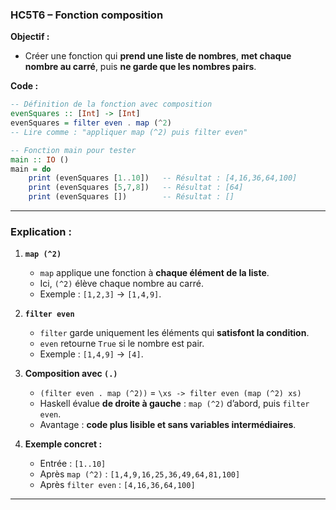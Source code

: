 ### **HC5T6 – Fonction composition**

**Objectif :**

* Créer une fonction qui **prend une liste de nombres**, **met chaque nombre au carré**, puis **ne garde que les nombres pairs**.

**Code :**

```haskell
-- Définition de la fonction avec composition
evenSquares :: [Int] -> [Int]
evenSquares = filter even . map (^2)
-- Lire comme : "appliquer map (^2) puis filter even"

-- Fonction main pour tester
main :: IO ()
main = do
    print (evenSquares [1..10])   -- Résultat : [4,16,36,64,100]
    print (evenSquares [5,7,8])   -- Résultat : [64]
    print (evenSquares [])        -- Résultat : []
```

---

### **Explication :**

1. **`map (^2)`**

   * `map` applique une fonction à **chaque élément de la liste**.
   * Ici, `(^2)` élève chaque nombre au carré.
   * Exemple : `[1,2,3]` → `[1,4,9]`.

2. **`filter even`**

   * `filter` garde uniquement les éléments qui **satisfont la condition**.
   * `even` retourne `True` si le nombre est pair.
   * Exemple : `[1,4,9]` → `[4]`.

3. **Composition avec `(.)`**

   * `(filter even . map (^2))` = `\xs -> filter even (map (^2) xs)`
   * Haskell évalue **de droite à gauche** : `map (^2)` d’abord, puis `filter even`.
   * Avantage : **code plus lisible et sans variables intermédiaires**.

4. **Exemple concret :**

   * Entrée : `[1..10]`
   * Après `map (^2)` : `[1,4,9,16,25,36,49,64,81,100]`
   * Après `filter even` : `[4,16,36,64,100]`

---
